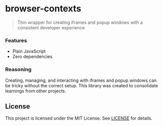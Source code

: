 # browser-contexts

> Thin wrapper for creating iframes and popup windows with a consistent developer experience

### Features

- Plain JavaScript
- Zero dependencies

### Reasoning

Creating, managing, and interacting with iframes and popup windows can be tricky without the correct setup. This library was created to consolidate learnings from other projects.

## License

This project is licensed under the MIT License. See [LICENSE](LICENSE) for details.
